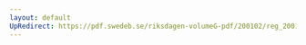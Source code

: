 ```yaml
---
layout: default
UpRedirect: https://pdf.swedeb.se/riksdagen-volumeG-pdf/200102/reg_200102/reg_200102_0064.pdf
---
```

